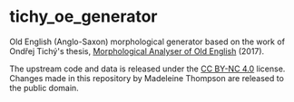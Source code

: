 # tichy\_oe\_generator

Old English (Anglo-Saxon) morphological generator based on the work of Ondřej Tichý's thesis, [Morphological Analyser of Old English](https://www.researchgate.net/publication/318926182_Morphological_analyser_of_old_english) (2017).

The upstream code and data is released under the [CC BY-NC 4.0](https://creativecommons.org/licenses/by-nc/4.0/) license. Changes made in this repository by Madeleine Thompson are released to the public domain.
